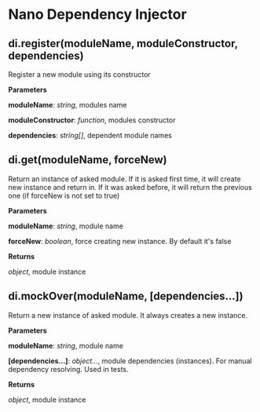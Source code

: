 Nano Dependency Injector
========================
di.register(moduleName, moduleConstructor, dependencies)
--------------------------------------------------------
Register a new module using its constructor


**Parameters**

**moduleName**:  *string*,  modules name

**moduleConstructor**:  *function*,  modules constructor

**dependencies**:  *string[]*,  dependent module names

di.get(moduleName, forceNew)
----------------------------
Return an instance of asked module. If it is asked first time, it will create new instance and return in. If it was asked before, it will return the previous one (if forceNew is not set to true)


**Parameters**

**moduleName**:  *string*,  module name

**forceNew**:  *boolean*,  force creating new instance. By default it's false

**Returns**

*object*,  module instance

di.mockOver(moduleName, \[dependencies...\])
--------------------------------------------
Return a new instance of asked module. It always creates a new instance.


**Parameters**

**moduleName**:  *string*,  module name

**[dependencies...]**:  *object...*,  module dependencies (instances). For manual dependency resolving. Used in tests.

**Returns**

*object*,  module instance

